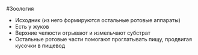 #Зоология 
- Исходник (из него формируются остальные ротовые аппараты)
- Есть у жуков
- Верхние челюсти отрывают и измельчают субстрат
- Остальные ротовые части помогают проглатывать пищу, продвигая кусочки в пищевод